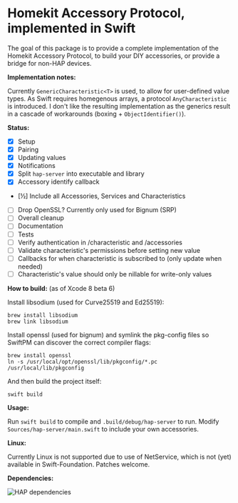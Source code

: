 Homekit Accessory Protocol, implemented in Swift
================================================

The goal of this package is to provide a complete implementation of the Homekit Accessory Protocol, to build your DIY accessories, or provide a bridge for non-HAP devices.

**Implementation notes:**

Currently ``GenericCharacteristic<T>`` is used, to allow for user-defined value types. As Swift requires homegenous arrays, a protocol ``AnyCharacteristic`` is introduced. I don't like the resulting implementation as the generics result in a cascade of workarounds (boxing + ``ObjectIdentifier()``).

**Status:**

* [x] Setup
* [x] Pairing
* [x] Updating values
* [x] Notifications
* [x] Split ``hap-server`` into executable and library
* [x] Accessory identify callback
* [½] Include all Accessories, Services and Characteristics
* [ ] Drop OpenSSL? Currently only used for Bignum (SRP)
* [ ] Overall cleanup
* [ ] Documentation
* [ ] Tests
* [ ] Verify authentication in /characteristic and /accessories
* [ ] Validate characteristic's permissions before setting new value
* [ ] Callbacks for when characteristic is subscribed to (only update when needed)
* [ ] Characteristic's value should only be nillable for write-only values

**How to build:** (as of Xcode 8 beta 6)

Install libsodium (used for Curve25519 and Ed25519):

    brew install libsodium
    brew link libsodium

Install openssl (used for bignum) and symlink the pkg-config files so SwiftPM can discover the correct compiler flags:

    brew install openssl
    ln -s /usr/local/opt/openssl/lib/pkgconfig/*.pc /usr/local/lib/pkgconfig

And then build the project itself:

    swift build

**Usage:**

Run ``swift build`` to compile and ``.build/debug/hap-server`` to run. Modify ``Sources/hap-server/main.swift`` to include your own accessories.

**Linux:**

Currently Linux is not supported due to use of NetService, which is not (yet) available in Swift-Foundation. Patches welcome.

**Dependencies:**

![HAP dependencies](http://swiftpm-deps.honza.tech/dependencies/Bouke/hap?format=png)
